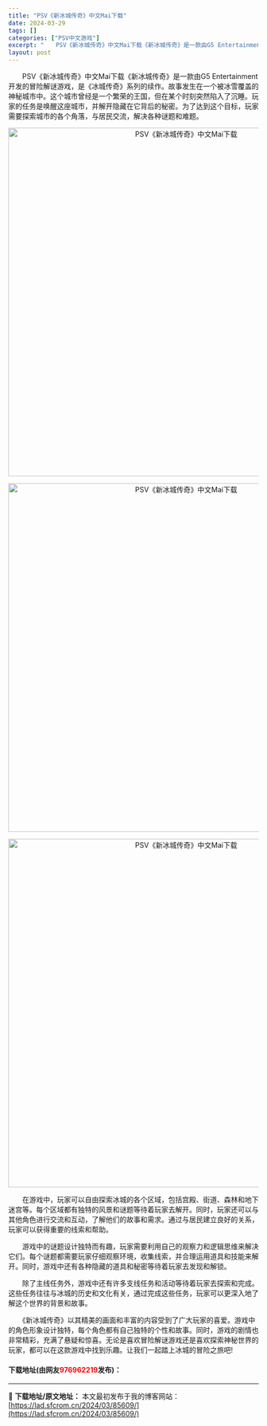 ```yaml
---
title: "PSV《新冰城传奇》中文Mai下载"
date: 2024-03-29
tags: []
categories: ["PSV中文游戏"]
excerpt: "　　PSV《新冰城传奇》中文Mai下载《新冰城传奇》是一款由G5 Entertainment开发的冒险解谜游戏，是《冰城传奇》系列的续作。故事发生在一个被冰雪覆盖的神秘城市中。这个城市曾经是一个繁荣的王国，但在某个时刻突然陷入了沉睡。玩家的任务是唤醒这座城市，并解开隐藏在它背后的秘密。为了达到这个目&hellip;"
layout: post
---
```


 <p>　　PSV《新冰城传奇》中文Mai下载《新冰城传奇》是一款由G5 Entertainment开发的冒险解谜游戏，是《冰城传奇》系列的续作。故事发生在一个被冰雪覆盖的神秘城市中。这个城市曾经是一个繁荣的王国，但在某个时刻突然陷入了沉睡。玩家的任务是唤醒这座城市，并解开隐藏在它背后的秘密。为了达到这个目标，玩家需要探索城市的各个角落，与居民交流，解决各种谜题和难题。</p> <p align="center"><img align="" border="0" src="https://lad.sfcrom.cn/wp-content/uploads/2024/03/20240329_6606749ef2901.webp" width="700" alt="PSV《新冰城传奇》中文Mai下载" /></p> <p align="center"><img align="" border="0" src="https://lad.sfcrom.cn/wp-content/uploads/2024/03/20240329_6606749f55516.webp" width="700" alt="PSV《新冰城传奇》中文Mai下载" /></p> <p align="center"><img align="" border="0" src="https://lad.sfcrom.cn/wp-content/uploads/2024/03/20240329_6606749fb8aa8.webp" width="700" alt="PSV《新冰城传奇》中文Mai下载" /></p> <p>　　在游戏中，玩家可以自由探索冰城的各个区域，包括宫殿、街道、森林和地下迷宫等。每个区域都有独特的风景和谜题等待着玩家去解开。同时，玩家还可以与其他角色进行交流和互动，了解他们的故事和需求。通过与居民建立良好的关系，玩家可以获得重要的线索和帮助。</p> <p>　　游戏中的谜题设计独特而有趣，玩家需要利用自己的观察力和逻辑思维来解决它们。每个谜题都需要玩家仔细观察环境，收集线索，并合理运用道具和技能来解开。同时，游戏中还有各种隐藏的道具和秘密等待着玩家去发现和解锁。</p> <p>　　除了主线任务外，游戏中还有许多支线任务和活动等待着玩家去探索和完成。这些任务往往与冰城的历史和文化有关，通过完成这些任务，玩家可以更深入地了解这个世界的背景和故事。</p> <p>　　《新冰城传奇》以其精美的画面和丰富的内容受到了广大玩家的喜爱。游戏中的角色形象设计独特，每个角色都有自己独特的个性和故事。同时，游戏的剧情也非常精彩，充满了悬疑和惊喜。无论是喜欢冒险解谜游戏还是喜欢探索神秘世界的玩家，都可以在这款游戏中找到乐趣。让我们一起踏上冰城的冒险之旅吧!</p> <p><h4>下载地址(由网友<font color="red">976962219</font>发布)：</h4></p> 

---
📖 **下载地址/原文地址：** 本文最初发布于我的博客网站：[https://lad.sfcrom.cn/2024/03/85609/](https://lad.sfcrom.cn/2024/03/85609/)
